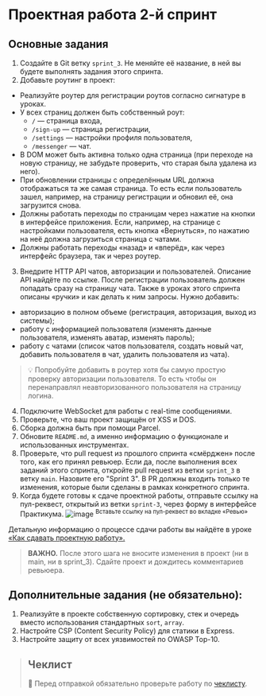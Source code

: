 # Проектная работа 2-й спринт

## Основные задания

1. Создайте в Git ветку `sprint_3`. Не меняйте её название, в ней вы будете выполнять задания этого спринта.
2. Добавьте роутинг в проект:
 - Реализуйте роутер для регистрации роутов согласно сигнатуре в уроках.
 - У всех страниц должен быть собственный роут:
    - `/` — страница входа,
    - `/sign-up` — страница регистрации,
    - `/settings` — настройки профиля пользователя,
    - `/messenger` — чат.
 - В DOM может быть активна только одна страница (при переходе на новую страницу, не забудьте проверить, что старая была удалена из него).
 - При обновлении страницы с определённым URL должна отображаться та же самая страница. То есть если пользователь зашел, например, на страницу регистрации и обновил её, она загрузится снова.
 - Должны работать переходы по страницам через нажатие на кнопки в интерфейсе приложения. Если, например, на странице с настройками пользователя, есть кнопка «Вернуться», по нажатию на неё должна загрузиться страница с чатами.
 - Должны работать переходы «назад» и «вперёд», как через интерфейс браузера, так и через роутер.
3. Внедрите HTTP API чатов, авторизации и пользователей. Описание API найдёте по ссылке. После регистрации пользователь должен попадать сразу на страницу чата. Также в уроках этого спринта описаны «ручки» и как делать к ним запросы. Нужно добавить: 
 - авторизацию в полном объеме (регистрация, авторизация, выход из системы);
 - работу с информацией пользователя (изменять данные пользователя, изменять аватар, изменять пароль);
 - работу с чатами (список чатов пользователя, создать новый чат, добавить пользователя в чат, удалить пользователя из чата).
> 💡 Попробуйте добавить в роутер хотя бы самую простую проверку авторизации пользователя. То есть чтобы он перенаправлял неавторизованного пользователя на страницу логина.        
4. Подключите WebSocket для работы с real-time сообщениями.
5. Проверьте, что ваш проект защищён от XSS и DOS.
6. Сборка должна быть при помощи Parcel.
7. Обновите `README.md`, а именно информацию о функционале и использованных инструментах.
8. Проверьте, что pull request из прошлого спринта «смёрджен» после того, как его принял ревьюер. Если да, после выполнения всех заданий этого спринта, откройте pull request из ветки `sprint_3` в ветку `main`. Назовите его "Sprint 3". В PR должны входить только те изменения, которые были сделаны в рамках конкретного спринта.
9. Когда будете готовы к сдаче проектной работы, отправьте ссылку на пул-реквест, открытый из ветки `sprint-3`, через форму в интерфейсе Практикума.
![image](https://pictures.s3.yandex.net/resources/Untitled_1656599252.png)
<sup>Вставьте ссылку на пул-реквест во вкладке «Ревью»</sup>

Детальную информацию о процессе сдачи работы вы найдёте в уроке [«Как сдавать проектную работу».](https://praktikum.yandex.ru/trainer/middle-frontend/lesson/1d0f55c3-a492-4ae3-8e0b-025776da4767/)

> **ВАЖНО.** После этого шага не вносите изменения в проект (ни в main, ни в sprint_3). Сдайте проект и дождитесь комментариев ревьюера.

## Дополнительные задания (не обязательно):
1. Реализуйте в проекте собственную сортировку, стек и очередь вместо использования стандартных `sort`, `array`.
2. Настройте CSP (Content Security Policy) для статики в Express.
3. Настройте защиту от всех уязвимостей по OWASP Top-10.

> ## Чеклист
> 🔑 Перед отправкой обязательно проверьте работу по [чеклисту](https://code.s3.yandex.net/frontend-developer/middle_frontend/checklist_pdf/checklist_3.pdf).
